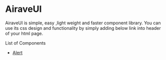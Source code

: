 # AiraveUI
AiraveUI is simple, easy ,light weight and faster component library.
You can use its css design and functionality by simply adding below link into header of your html page.
<link rel="stylesheet" href="https://airave-ui.netlify.app/component.css">
List of Components
<ul>
<a href="/src/Components/Alert/Alert.html"><li>Alert</li></a>
</ul>
